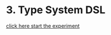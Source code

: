 # 3. Type System DSL
[click here start the experiment](https://htmlpreview.github.io/?https://raw.githubusercontent.com/https://github.com/Amen209/BA-Experiment/main/20xx_ToAmen/index.html)
